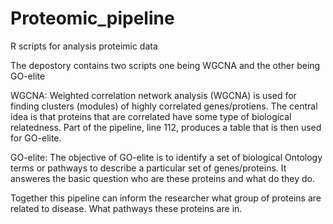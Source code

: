 # Proteomic_pipeline
R scripts for analysis proteimic data

The depostory contains two scripts one being WGCNA and the other being GO-elite

WGCNA:
Weighted correlation network analysis (WGCNA) is used for finding clusters (modules) of highly correlated genes/protiens. The central idea is that proteins that are correlated have some type of biological relatedness. Part of the pipeline, line 112, produces a table that is then used for GO-elite.

GO-elite:
The objective of GO-elite is to identify a  set of biological Ontology terms or pathways to describe a particular set of genes/proteins. It answeres the basic question who are these proteins and what do they do.

Together this pipeline can inform the researcher what group of proteins are related to disease. What pathways these proteins are in.

